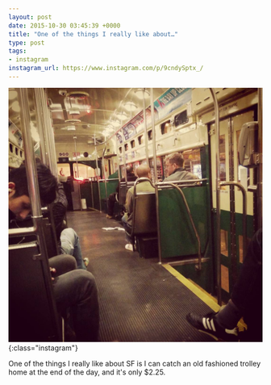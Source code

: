 ```yaml
---
layout: post
date: 2015-10-30 03:45:39 +0000
title: "One of the things I really like about…"
type: post
tags:
- instagram
instagram_url: https://www.instagram.com/p/9cndySptx_/
---
```


![Instagram - 9cndySptx_](/assets/9cndySptx_.jpg){:class="instagram"}

One of the things I really like about SF is I can catch an old fashioned trolley home at the end of the day, and it's only $2.25.
